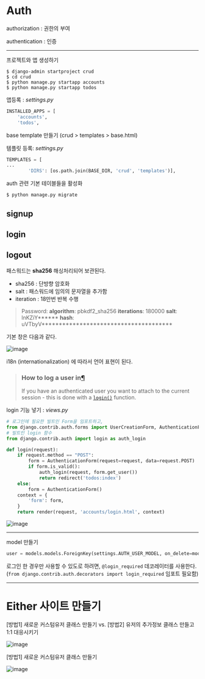 # Auth

authorization : 권한의 부여

authentication : 인증

---

프로젝트와 앱 생성하기

```
$ django-admin startproject crud
$ cd crud
$ python manage.py startapp accounts
$ python manage.py startapp todos
```

앱등록  : *settings.py*

```python
INSTALLED_APPS = [
    'accounts',
    'todos',
```

base template 만들기  (crud > templates > base.html)

템플릿 등록: *settings.py*

```python
TEMPLATES = [
...
        'DIRS': [os.path.join(BASE_DIR, 'crud', 'templates')],
```

auth 관련 기본 테이블들을 활성화

```
$ python manage.py migrate
```



## signup

## login

## logout



패스워드는 **sha256** 해싱처리되어 보관된다.

- sha256 : 단방향 암호화
- salt  : 패스워드에 임의의 문자열을 추가함
- iteration : 18만번 반복 수행

> Password: **algorithm**: pbkdf2_sha256 **iterations**: 180000 **salt**: lnKZiY****** **hash**: uVTbyV**************************************

기본 창은 다음과 같다.

![image](https://user-images.githubusercontent.com/58576911/85348670-42fe1d00-b537-11ea-8fa7-fbc1930f4530.png)

i18n (internationalization) 에 따라서 언어 표현이 된다.



> ### How to log a user in[¶](https://docs.djangoproject.com/en/3.0/topics/auth/default/#how-to-log-a-user-in)
>
> If you have an authenticated user you want to attach to the current session - this is done with a [`login()`](https://docs.djangoproject.com/en/3.0/topics/auth/default/#django.contrib.auth.login) function.

login 기능 넣기 : *views.py*

```python
# 로그인에 필요한 빌트인 Form을 임포트하고,
from django.contrib.auth.forms import UserCreationForm, AuthenticationForm
# 빌트인 login 함수
from django.contrib.auth import login as auth_login

def login(request):
    if request.method == "POST":
        form = AuthenticationForm(request=request, data=request.POST)
        if form.is_valid():
            auth_login(request, form.get_user())
            return redirect('todos:index')
    else:
        form = AuthenticationForm()
    context = {
        'form': form,
    }
    return render(request, 'accounts/login.html', context)
```



![image](https://user-images.githubusercontent.com/58576911/85353041-4f3ba780-b542-11ea-816d-80d027a794bb.png)

---

model 만들기

```python
user = models.models.ForeignKey(settings.AUTH_USER_MODEL, on_delete=models.CASCADE)
```





로그인 한 경우만 사용할 수 있도로 하려면, `@login_required` 데코레이터를 사용한다. (`from django.contrib.auth.decorators import login_required` 임포트 필요함)

----

# Either 사이트 만들기



[방법1] 새로운 커스텀유저 클래스 만들기       vs.       [방법2] 유저의 추가정보 클래스 만들고 1:1 대응시키기

![image](https://user-images.githubusercontent.com/58576911/85486103-f2ed8c00-b604-11ea-962d-e9abbba53e74.png)



[방법1] 새로운 커스텀유저 클래스 만들기



![image](https://user-images.githubusercontent.com/58576911/85488860-00594500-b60a-11ea-86d4-e3aa1eef15d4.png)